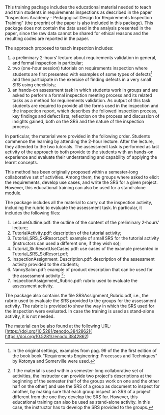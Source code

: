 This training package includes the educational material needed to teach and train students in requirements inspections as described in the paper "Inspectors Academy - Pedagogical Design for Requirements Inspection Training" (the preprint of the paper is also included in this package).
This package does not contain the data used in the analysis presented in the paper, since the raw data cannot be shared for ethical reasons and the resulting codes are reported in the paper.

The approach proposed to teach inspection includes:

1. a preliminary 2-hours’ lecture about requirements validation in general, and formal inspection in particular;
2. two (one-hour session) tutorials on requirements inspection where students are first presented with examples of some types of defects[^1] and then participate in the exercise of finding defects in a very small SRS using checklists;
3. an hands-on assessment task in which students work in groups and  are asked to perform a formal inspection meeting process and its related tasks as a method for requirements validation.  As output of this task students are required to provide all the forms used in the inspection and the inspection report, which describes the followed inspection process, key findings and defect lists, reflection on the process and discussion of insights gained, both on the SRS and the nature of the inspection process.

In particular, the material were provided in the following order. Students commence the learning by attending the 2-hour lecture. After the lecture, they attended to the two tutorials. The assessment task is performed as last activity of the approach to both provide to the students with an hands-on experience and evaluate their understanding and capability of applying the learnt concepts. 

This method has been originally proposed within a semester-long collaborative set of activities. Among them, the groups where asked to elicit the requirements, develop use cases, and write the SRS for a given project. However, this educational training can also be used for a stand-alone module.
  
The package includes all the material to carry out the inspection activity, including the rubric to evaluate the assessment task.
In particular, it includes the following files:

1. LectureOutline.pdf: the outline of the content of the preliminary 2-hours' lecture; 
2. TutorialActivity.pdf: description of the tutorial activity; 
3. Tutorial_SRS_SkiResort.pdf: example of small SRS for the tutorial activity (instructors can used a different one, if they wish so);
4. Tutorial_SkiResortUseCases.pdf: use cases of the example presented in Tutorial_SRS_SkiResort.pdf;
5. InspectionAssignment_Description.pdf: description of the assessment activity provided to the students;
6. NancySalon.pdf: example of product description that can be used for the assessment activity [^2];
7. InspectionAssignment_Rubric.pdf: rubric used to evaluate the assessment activity.

The package also contains the file SRSAssignment_Rubric.pdf, i.e., the rubric used to evaluate the SRS provided to the groups for the assessment activity. The rubric is provided to show the way in which the SRS used for the inspection were evaluated. In case the training is used as stand-alone activity, it is not needed.

The material can be also found at the following URL: [https://doi.org/10.5281/zenodo.3842862](
https://doi.org/10.5281/zenodo.3842862)

[^1]: In the original settings, examples from pag. 99 of the the first edition of the book book "Requirements Engineering: Processes and Techniques" by Kotonya and Somerville were used. 
[^2]: If the material is used within a semester-long collaborative set of activities, the instructor can provide two project's descriptions at the beginning of the semester (half of the groups work on one and the other half on the other) and use the SRS of a group as document to inspect for another, by making sure that each group inspect an SRS of a project different from the one they develop the SRS for. However, this educational training can also be used as stand-alone activity. In this case, the instructor has to develop the SRS provided to the groups.
